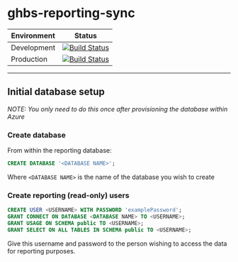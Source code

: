# ghbs-reporting-sync

|Environment|Status|
|-|-|
|Development|[![Build Status](https://dfe-ssp.visualstudio.com/S174-Get%20Help%20Buying%20for%20Schools/_apis/build/status/Development%20-%20Sync%20reporting%20database?branchName=main)](https://dfe-ssp.visualstudio.com/S174-Get%20Help%20Buying%20for%20Schools/_build/latest?definitionId=1665&branchName=main)|
|Production|[![Build Status](https://dfe-ssp.visualstudio.com/S174-Get%20Help%20Buying%20for%20Schools/_apis/build/status/Production%20-%20Sync%20reporting%20database?branchName=main)](https://dfe-ssp.visualstudio.com/S174-Get%20Help%20Buying%20for%20Schools/_build/latest?definitionId=1677&branchName=main)|

---

## Initial database setup

*NOTE: You only need to do this once after provisioning the database within Azure*

### Create database

From within the reporting database:

```sql
CREATE DATABASE '<DATABASE NAME>';
```

Where `<DATABASE NAME>` is the name of the database you wish to create

### Create reporting (read-only) users

```sql
CREATE USER <USERNAME> WITH PASSWORD 'examplePassword';
GRANT CONNECT ON DATABASE <DATABASE NAME> TO <USERNAME>;
GRANT USAGE ON SCHEMA public TO <USERNAME>;
GRANT SELECT ON ALL TABLES IN SCHEMA public TO <USERNAME>;
```

Give this username and password to the person wishing to access the data for reporting purposes.
